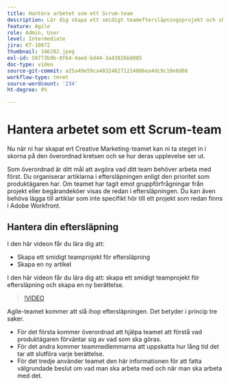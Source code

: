 ```yaml
---
title: Hantera arbetet som ett Scrum-team
description: Lär dig skapa ett smidigt teameftersläpningsprojekt och skapa en ny berättelse.
feature: Agile
role: Admin, User
level: Intermediate
jira: KT-10872
thumbnail: 346282.jpeg
exl-id: 50773b9b-8f64-4aed-bd44-3a43026bd085
doc-type: video
source-git-commit: a25a49e59ca483246271214886ea4dc9c10e8d66
workflow-type: tm+mt
source-wordcount: '234'
ht-degree: 0%

---
```


# Hantera arbetet som ett Scrum-team

Nu när ni har skapat ert Creative Marketing-teamet kan ni ta steget in i skorna på den överordnad kretsen och se hur deras upplevelse ser ut.

Som överordnad är ditt mål att avgöra vad ditt team behöver arbeta med först. Du organiserar artiklarna i eftersläpningen enligt den prioritet som produktägaren har. Om teamet har tagit emot gruppförfrågningar från projekt eller begärandeköer visas de redan i eftersläpningen. Du kan även behöva lägga till artiklar som inte specifikt hör till ett projekt som redan finns i Adobe Workfront.

## Hantera din eftersläpning

I den här videon får du lära dig att:

- Skapa ett smidigt teamprojekt för eftersläpning
- Skapa en ny artikel

I den här videon får du lära dig att: skapa ett smidigt teamprojekt för eftersläpning och skapa en ny berättelse.

>[!VIDEO](https://video.tv.adobe.com/v/346282/?quality=12&learn=on)

Agile-teamet kommer att slå ihop eftersläpningen. Det betyder i princip tre saker.

- För det första kommer överordnad att hjälpa teamet att förstå vad produktägaren förväntar sig av vad som ska göras.
- För det andra kommer teammedlemmarna att uppskatta hur lång tid det tar att slutföra varje berättelse.
- För det tredje använder teamet den här informationen för att fatta välgrundade beslut om vad man ska arbeta med och när man ska arbeta med det.
